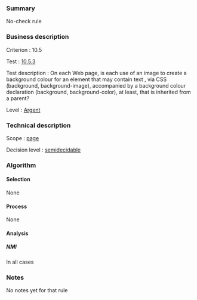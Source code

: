 ### Summary

No-check rule

### Business description

Criterion : 10.5

Test :
[10.5.3](http://www.accessiweb.org/index.php/accessiweb-22-english-version.html#test-10-5-3)

Test description : On each Web page, is each use of an image to create a
background colour for an element that may contain text , via CSS
(background, background-image), accompanied by a background colour
declaration (background, background-color), at least, that is inherited
from a parent?

Level : [Argent](/en/category/rules-design/accessiweb-11/level/argent)

### Technical description

Scope : [page](/en/category/rules-design/accessiweb-11/scope/page)

Decision level :
[semidecidable](/en/category/rules-design/accessiweb-11/decision-level/semidecidable)

### Algorithm

#### Selection

None

#### Process

None

#### Analysis

##### NMI

In all cases

### Notes

No notes yet for that rule
